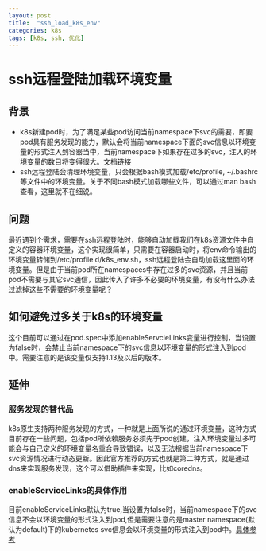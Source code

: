 ```yaml
---
layout: post
title:  "ssh_load_k8s_env"
categories: k8s
tags: [k8s, ssh, 优化]
---
```



# ssh远程登陆加载环境变量

## 背景
* k8s新建pod时，为了满足某些pod访问当前namespace下svc的需要，即要pod具有服务发现的能力，默认会将当前namespace下面的svc信息以环境变量的形式注入到容器当中，当前namespace下如果存在过多的svc，注入的环境变量的数目将变得很大。[文档链接](https://kubernetes.io/docs/concepts/services-networking/connect-applications-service/)
* ssh远程登陆会清理环境变量，只会根据bash模式加载/etc/profile, ~/.bashrc等文件中的环境变量。关于不同bash模式加载哪些文件，可以通过man bash查看，这里就不在细说。

## 问题
最近遇到个需求，需要在ssh远程登陆时，能够自动加载我们在k8s资源文件中自定义的容器环境变量，这个实现很简单，只需要在容器启动时，将env命令输出的环境变量转储到/etc/profile.d/k8s_env.sh，ssh远程登陆会自动加载这里面的环境变量。但是由于当前pod所在namespaces中存在过多的svc资源，并且当前pod不需要与其它svc通信，因此传入了许多不必要的环境变量，有没有什么办法过滤掉这些不需要的环境变量呢？

## 如何避免过多关于k8s的环境变量
这个目前可以通过在pod.spec中添加enableServcieLinks变量进行控制，当设置为false时，会禁止当前namespace下的svc信息以环境变量的形式注入到pod中。需要注意的是该变量仅支持1.13及以后的版本。


## 延伸
### 服务发现的替代品
k8s原生支持两种服务发现的方式，一种就是上面所说的通过环境变量，这种方式目前存在一些问题，包括pod所依赖服务必须先于pod创建，注入环境变量过多可能会与自己定义的环境变量名重合导致错误，以及无法根据当前namespace下svc资源情况进行动态更新。因此官方推荐的方式也就是第二种方式，就是通过dns来实现服务发现，这个可以借助插件来实现，比如coredns。
### enableServiceLinks的具体作用
目前enableServiceLinks默认为true,当设置为false时，当前namespace下的svc信息不会以环境变量的形式注入到pod,但是需要注意的是master namespace(默认为default)下的kubernetes svc信息会以环境变量的形式注入到pod中。[具体参考](https://github.com/kubernetes/kubernetes/pull/68754)


